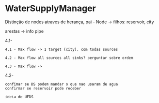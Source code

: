# WaterSupplyManager

Distinção de nodes atraves de herança, pai - Node -> filhos: reservoir, city


arestas -> info pipe

4.1-

    4.1 - Max flow -> 1 target (city), com todas sources
    
    4.2 - Max flow all sources all sinks? perguntar sobre ordem
    
    4.3 - Max flow -> 

4.2-

    confimar se DS podem mandar o que nao usaram de agua
    confirmar se reservoir pode receber

    ideia de UFDS
